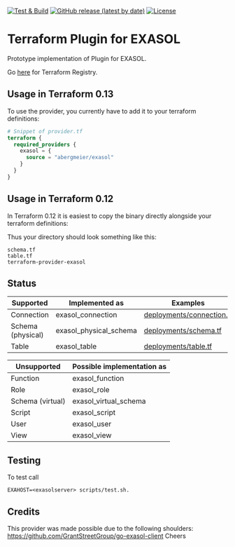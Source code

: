 [![Test & Build](https://github.com/abergmeier/terraform-provider-exasol/workflows/Test%20&%20Build/badge.svg)](https://github.com/abergmeier/terraform-provider-exasol/actions?query=workflow%3A%22Test+%26+Build%22+branch%3Amaster)
[![GitHub release (latest by date)](https://img.shields.io/github/v/release/abergmeier/terraform-provider-exasol)](https://github.com/abergmeier/terraform-provider-exasol/releases/latest)
[![License](https://img.shields.io/github/license/abergmeier/terraform-provider-exasol)](https://github.com/abergmeier/terraform-provider-exasol/blob/master/LICENSE)


# Terraform Plugin for EXASOL

Prototype implementation of Plugin for EXASOL.

Go [here](https://registry.terraform.io/providers/abergmeier/exasol/latest) for Terraform Registry.

## Usage in Terraform 0.13

To use the provider, you currently have to add it to your terraform definitions:

```terraform
# Snippet of provider.tf
terraform {
  required_providers {
    exasol = {
      source = "abergmeier/exasol"
    }
  }
}
```

## Usage in Terraform 0.12

In Terraform 0.12 it is easiest to copy the binary directly alongside your terraform definitions:

Thus your directory should look something like this:

```
schema.tf
table.tf
terraform-provider-exasol
```

## Status

| Supported         | Implemented as          | Examples                                               |
| ---               | ---                     | ---                                                    |
| Connection        | exasol_connection       | [deployments/connection.tf](deployments/connection.tf) |
| Schema (physical) | exasol_physical_schema  | [deployments/schema.tf](deployments/schema.tf)         |
| Table             | exasol_table            | [deployments/table.tf](deployments/table.tf)           |



| Unsupported      | Possible implementation as |
| ---              | ---                        |
| Function         | exasol_function            |
| Role             | exasol_role                |
| Schema (virtual) | exasol_virtual_schema      |
| Script           | exasol_script              |
| User             | exasol_user                |
| View             | exasol_view                |


## Testing

To test call

```
EXAHOST=<exasolserver> scripts/test.sh.
```

## Credits

This provider was made possible due to the following shoulders: https://github.com/GrantStreetGroup/go-exasol-client
Cheers
